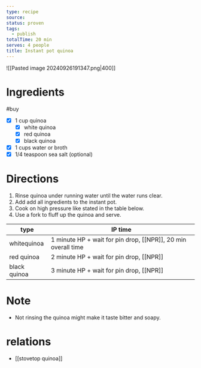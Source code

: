 ```yaml
---
type: recipe
source: 
status: proven
tags:
  - publish
totalTime: 20 min
serves: 4 people
title: Instant pot quinoa
---
```

![[Pasted image 20240926191347.png|400]]
# Ingredients
#buy
- [x] 1 cup quinoa
	- [x] white quinoa
	- [x] red quinoa
	- [x] black quinoa
- [x] 1 cups water or broth
- [x] 1/4 teaspoon sea salt (optional)
# Directions
1. Rinse quinoa under running water until the water runs clear.
2. Add add all ingredients to the instant pot.
3. Cook on high pressure like stated in the table below.
4. Use a fork to fluff up the quinoa and serve.

| type         | IP time                                                   |
| ------------ | --------------------------------------------------------- |
| whitequinoa  | 1 minute HP + wait for pin drop, [[NPR]], 20 min overall time |
| red quinoa   | 2 minute HP + wait for pin drop, [[NPR]]<br>                  |
| black quinoa | 3 minute HP + wait for pin drop, [[NPR]]                      |
# Note
- Not rinsing the quinoa might make it taste bitter and soapy.
# relations
- [[stovetop quinoa]]